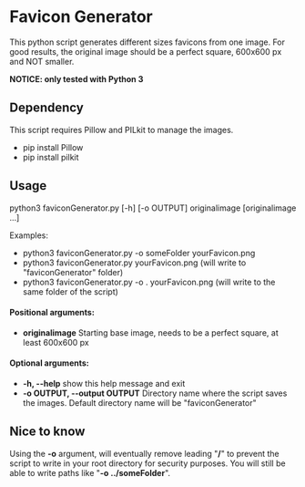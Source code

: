 # Favicon Generator
This python script generates different sizes favicons from one image.
For good results, the original image should be a perfect square, 600x600 px and NOT smaller.

**NOTICE: only tested with Python 3**


## Dependency
This script requires Pillow and PILkit to manage the images.
* pip install Pillow
* pip install pilkit


## Usage
python3 faviconGenerator.py [-h] [-o OUTPUT] originalimage [originalimage ...]

Examples:
* python3 faviconGenerator.py -o someFolder yourFavicon.png
* python3 faviconGenerator.py yourFavicon.png (will write to "faviconGenerator" folder)
* python3 faviconGenerator.py -o . yourFavicon.png (will write to the same folder of the script)

#### Positional arguments:

* **originalimage**  Starting base image, needs to be a perfect square, at least 600x600 px


#### Optional arguments:

* **-h, --help**  show this help message and exit
* **-o OUTPUT, --output OUTPUT**  Directory name where the script saves the images. Default directory name will be "faviconGenerator"


## Nice to know
Using the **-o** argument, will eventually remove leading "**/**" to prevent the script to write in your root directory for security purposes.
You will still be able to write paths like "**-o ../someFolder**".
